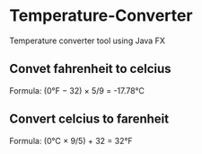 # Temperature-Converter
Temperature converter tool using Java FX

## Convet fahrenheit to celcius

Formula: (0°F − 32) × 5/9 = -17.78°C

## Convert celcius to farenheit

Formula: (0°C × 9/5) + 32 = 32°F
